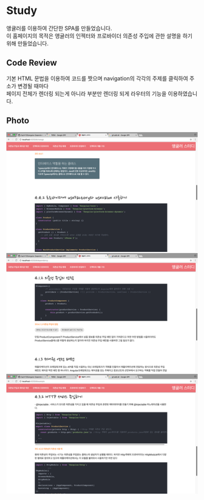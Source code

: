 # Study

앵귤러를 이용하여 간단한 SPA를 만들었습니다. <br />
이 홈페이지의 목적은 앵귤러의 인젝터와 프로바이더 의존성 주입에 관한 설명을 하기 위해 만들었습니다.

## Code Review

기본 HTML 문법을 이용하여 코드를 짯으며 navigation의 각각의 주제를 클릭하여 주소가 변경될 때마다 <br />
페이지 전체가 렌더링 되는게 아니라 부분만 렌더링 되게 라우터의 기능을 이용하였습니다.

## Photo

![의존성 주입 패턴](./img/angular1.png)
![의존성 주입 패턴](./img/angular2.png)
![의존성 주입 패턴](./img/angular3.png)
